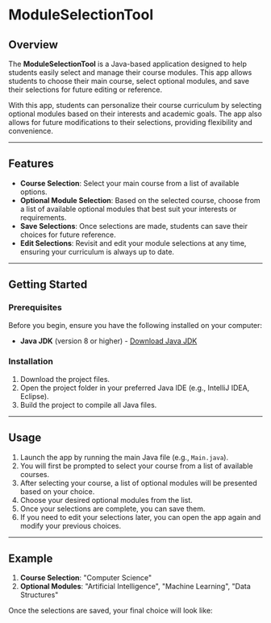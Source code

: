 # ModuleSelectionTool

## Overview

The **ModuleSelectionTool** is a Java-based application designed to help students easily select and manage their course modules. This app allows students to choose their main course, select optional modules, and save their selections for future editing or reference.

With this app, students can personalize their course curriculum by selecting optional modules based on their interests and academic goals. The app also allows for future modifications to their selections, providing flexibility and convenience.

---

## Features

- **Course Selection**: Select your main course from a list of available options.
- **Optional Module Selection**: Based on the selected course, choose from a list of available optional modules that best suit your interests or requirements.
- **Save Selections**: Once selections are made, students can save their choices for future reference.
- **Edit Selections**: Revisit and edit your module selections at any time, ensuring your curriculum is always up to date.

---

## Getting Started

### Prerequisites

Before you begin, ensure you have the following installed on your computer:

- **Java JDK** (version 8 or higher) - [Download Java JDK](https://www.oracle.com/java/technologies/javase-jdk11-downloads.html)

### Installation

1. Download the project files.
2. Open the project folder in your preferred Java IDE (e.g., IntelliJ IDEA, Eclipse).
3. Build the project to compile all Java files.

---

## Usage

1. Launch the app by running the main Java file (e.g., `Main.java`).
2. You will first be prompted to select your course from a list of available courses.
3. After selecting your course, a list of optional modules will be presented based on your choice.
4. Choose your desired optional modules from the list.
5. Once your selections are complete, you can save them.
6. If you need to edit your selections later, you can open the app again and modify your previous choices.

---

## Example

1. **Course Selection**: "Computer Science"
2. **Optional Modules**: "Artificial Intelligence", "Machine Learning", "Data Structures"

Once the selections are saved, your final choice will look like:

